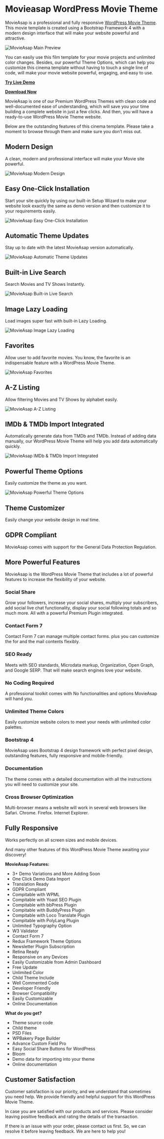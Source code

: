 # Movieasap WordPress Movie Theme

MovieAsap is a professional and fully responsive [WordPress Movie Theme](https://themeluxury.com/themes/movieasap-wordpress-movie-theme/). This movie template is created using a Bootstrap Framework 4 with a modern design interface that will make your website powerful and attractive.

![MovieAsap Main Preview](https://raw.githubusercontent.com/themeluxury/art/master/movieasap-wordpress-movie-theme/main-preview.jpg "MovieAsap Main Preview")

You can easily use this film template for your movie projects and unlimited color changes. Besides, our powerful Theme Options, which can help you customize this cinema template without having to touch a single line of code, will make your movie website powerful, engaging, and easy to use.

**[Try Live Demo](https://demo.themeluxury.com/movieasap/)**

**[Download Now](https://themeluxury.com/themes/movieasap-wordpress-movie-theme/)**

MovieAsap is one of our Premium WordPress Themes with clean code and well-documented ease of understanding, which will save you your time building a complete website in just a few clicks. And then, you will have a ready-to-use WordPress Movie Theme website.

Below are the outstanding features of this cinema template. Please take a moment to browse through them and make sure you don’t miss out.

## Modern Design
A clean, modern and professional interface will make your Movie site powerful.

![MovieAsap Modern Design](https://raw.githubusercontent.com/themeluxury/art/master/movieasap-wordpress-movie-theme/modern-design.png "MovieAsap Modern Design")

## Easy One-Click Installation
Start your site quickly by using our built-in Setup Wizard to make your website look exactly the same as demo version and then customize it to your requirements easily.

![MovieAsap Easy One-Click Installation](https://raw.githubusercontent.com/themeluxury/art/master/movieasap-wordpress-movie-theme/onclick-install.png "MovieAsap Easy One-Click Installation")

## Automatic Theme Updates
Stay up to date with the latest MovieAsap version automatically.

![MovieAsap Automatic Theme Updates](https://raw.githubusercontent.com/themeluxury/art/master/movieasap-wordpress-movie-theme/movieasap-automatic-theme-updates.png "MovieAsap Automatic Theme Updates")

## Built-in Live Search
Search Movies and TV Shows Instantly.

![MovieAsap Built-in Live Search](https://raw.githubusercontent.com/themeluxury/art/master/movieasap-wordpress-movie-theme/live-search.png "MovieAsap Built-in Live Search")

## Image Lazy Loading
Load images super fast with built-in Lazy Loading.

![MovieAsap Image Lazy Loading](https://raw.githubusercontent.com/themeluxury/art/master/movieasap-wordpress-movie-theme/lazy-loading-for-images.png "MovieAsap Image Lazy Loading")

## Favorites
Allow user to add favorite movies. You know, the favorite is an indispensable feature with a WordPress Movie Theme.

![MovieAsap Favorites](https://raw.githubusercontent.com/themeluxury/art/master/movieasap-wordpress-movie-theme/favorites.png "MovieAsap Favorites")

## A-Z Listing
Allow filtering Movies and TV Shows by alphabet easily.

![MovieAsap A-Z Listing](https://raw.githubusercontent.com/themeluxury/art/master/movieasap-wordpress-movie-theme/az-listing.png "MovieAsap A-Z Listing")

## IMDb & TMDb Import Integrated
Automatically generate data from TMDb and TMDb. Instead of adding data manually, our WordPress Movie Theme will help you add data automatically quickly.

![MovieAsap IMDb & TMDb Import Integrated](https://raw.githubusercontent.com/themeluxury/art/master/movieasap-wordpress-movie-theme/imdb-tmdb-import-integrated.png "MovieAsap IMDb & TMDb Import Integrated")

## Powerful Theme Options
Easily customize the theme as you want.

![MovieAsap Powerful Theme Options](https://raw.githubusercontent.com/themeluxury/art/master/movieasap-wordpress-movie-theme/more-powerful-features.png "MovieAsap Powerful Theme Options")

## Theme Customizer
Easily change your website design in real time.

## GDPR Compliant
MovieAsap comes with support for the General Data Protection Regulation.

## More Powerful Features
MovieAsap is the WordPress Movie Theme that includes a lot of powerful features to increase the flexibility of your website.

### Social Share
Grow your followers, increase your social shares, multiply your subscribers, add social live chat functionality, display your social following totals and so much more. All with a powerful Premium Plugin integrated.

### Contact Form 7
Contact Form 7 can manage multiple contact forms. plus you can customize the for and the mail contents flexibly.

### SEO Ready
Meets with SEO standards, Microdata markup, Organization, Open Graph, and Google SERP. That will make search engines love your website.

### No Coding Required
A professional toolkit comes with No functionalities and options MovieAsap will hand you.

### Unlimited Theme Colors
Easily customize website colors to meet your needs with unlimited color palettes.

### Bootstrap 4
MovieAsap uses Bootstrap 4 design framework with perfect pixel design, outstanding features, fully responsive and mobile-friendly.

### Documentation
The theme comes with a detailed documentation with all the instructions you will need to customize your site.

### Cross Browser Optimization
Multi-browser means a website will work in several web browsers like Safari. Chrome. Firefox. Internet Explorer.

## Fully Responsive
Works perfectly on all screen sizes and mobile devices.

And many other features of this WordPress Movie Theme awaiting your discovery!

**MovieAsap Features:**
+ 3+ Demo Variations and More Adding Soon
+ One Click Demo Data Import
+ Translation Ready
+ GDPR Compliant
+ Compitable with WPML
+ Compitable with Yoast SEO Plugin
+ Compitable with bbPress Plugin
+ Compitable with BuddyPress Plugin
+ Compitable with Loco Translate Plugin
+ Compitable with PolyLang Plugin
+ Unlimited Typography Option
+ W3 Validator
+ Contact Form 7
+ Redux Framework Theme Options
+ Newsletter Plugin Subscription
+ Retina Ready
+ Responsive on any Devices
+ Easily Customizable from Admin Dashboard
+ Free Update
+ Unlimited Color
+ Child Theme Include
+ Well Commented Code
+ Developer Friendly
+ Browser Compatibility
+ Easily Customizable
+ Online Documentation

**What do you get?**
+ Theme source code
+ Child theme
+ PSD Files
+ WPBakery Page Builder
+ Advance Custom Field Pro
+ Easy Social Share Buttons for WordPress
+ Bloom
+ Demo data for importing into your theme
+ Online documentation

## Customer Satisfaction

Customer satisfaction is our priority, and we understand that sometimes you need help. We provide friendly and helpful support for this WordPress Movie Theme.

In case you are satisfied with our products and services. Please consider leaving positive feedback and rating the details of the transaction.

If there is an issue with your order, please contact us first. So, we can resolve it before leaving feedback. We are here to help you!
